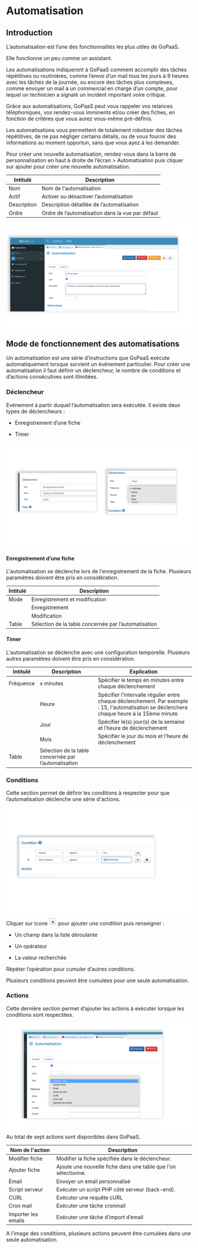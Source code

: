 

# Automatisation

## Introduction

L’automatisation est l’une des fonctionnalités les plus utiles de GoPaaS.

Elle fonctionne un peu comme un assistant.

Les automatisations indiqueront à GoPaaS comment accomplir des tâches répétitives ou routinières, comme l’envoi d’un mail tous les jours à 9 heures avec les tâches de la journée, ou encore des tâches plus complexes, comme envoyer un mail à un commercial en charge d’un compte, pour lequel un technicien a signalé un incident important voire critique.

Grâce aux automatisations, GoPaaS peut vous rappeler vos relances téléphoniques, vos rendez-vous imminents et/ou créer des fiches, en fonction de critères que vous aurez vous-même pré-définis.

Les automatisations vous permettent de totalement robotiser des tâches répétitives, de ne pas négliger certains détails, ou de vous fournir des informations au moment opportun, sans que vous ayez à les demander.

Pour créer une nouvelle automatisation, rendez-vous dans la barre de personnalisation en haut à droite de l’écran > Automatisation puis cliquer sur ajouter pour créer une nouvelle automatisation.


| **Intitulé**                | **Description**                  |
|------------------------|---------------------------------------------|
| Nom               | Nom de l'automatisation                                 |
| Actif                  | Activer ou désactiver l’automatisation      |
| Description            | Description détaillée de l’automatisation   |
| Ordre                  | Ordre de l’automatisation dans la vue par défaut |


![screenshot](images/mainItem.png)

## Mode de fonctionnement des automatisations

Un automatisation est une série d’instructions que GoPaaS exécute automatiquement lorsque survient un événement particulier. Pour créer une automatisation il faut définir un déclencheur, le nombre de conditions et d’actions consécutives sont illimitées.


### Déclencheur

Evénement à partir duquel l’automatisation sera exécutée. Il existe deux types de déclencheurs : 

* Enregistrement d’une fiche

* Timer

![screenshot](images/trigger.png)

#### Enregistrement d’une fiche

L'automatisation se déclenche lors de l'enregistrement de la fiche. Plusieurs paramètres doivent être pris en considération.


| Intitulé | Description                                                  |
|----------|--------------------------------------------------------------|
| Mode     | Enregistrement et modification                                |
|          | Enregistrement                                                |
|          | Modification                                                  |
| Table    | Sélection de la table concernée par l’automatisation          |




#### Timer

L'automatisation se déclenche avec une configuration temporelle. Plusieurs autres paramètres doivent être pris en considération.


| Intitulé   | Description                                                                   | Explication                                                                   |
|------------|-------------------------------------------------------------------------------|-------------------------------------------------------------------------------|
| Fréquence  | x minutes                                                                     | Spécifier le temps en minutes entre chaque déclenchement                      |
|            | Heure                                                                         | Spécifier l'intervalle régulier entre chaque déclenchement. Par exemple : 15, l'automatisation se déclenchera chaque heure à la 15ème minute |
|            | Jour                                                                          | Spécifier le(s) jour(s) de la semaine et l’heure de déclenchement            |
|            | Mois                                                                          | Spécifier le jour du mois et l’heure de déclenchement                        |
| Table      | Sélection de la table concernée par l’automatisation                           |                                                                               |




### Conditions


Cette section permet de définir les conditions à respecter pour que l’automatisation déclenche une série d'actions.

![screenshot](images/filter.png)

Cliquer sur icone ![ajouter](../asset/plusbtn.png) pour ajouter une condition puis renseigner : 

* Un champ dans la liste déroulante

* Un opérateur

* La valeur recherchée

Répéter l’opération pour cumuler d’autres conditions.

Plusieurs conditions peuvent être cumulées pour une seule automatisation.


### Actions

Cette dernière section permet d’ajouter les actions à exécuter lorsque les conditions sont respectées.

![screenshot](images/action.png)

Au total de sept actions sont disponibles dans GoPaaS.


| Nom de l'action   | Description                                          |
|-------------------|------------------------------------------------------|
| Modifier fiche    | Modifier la fiche spécifiée dans le déclencheur.    |
| Ajouter fiche     | Ajoute une nouvelle fiche dans une table que l'on sélectionne. |
| Email             | Envoyer un email personnalisé                        |
| Script serveur    | Exécuter un script PHP côté serveur (back-end).     |
| CURL              | Exécuter une requête cURL                            |
| Cron mail         | Exécuter une tâche cronmail                         |
| Importer les emails | Exécuter une tâche d’import d’email               |



A l’image des conditions, plusieurs actions peuvent être cumulées dans une seule automatisation.

​​​​​​​
